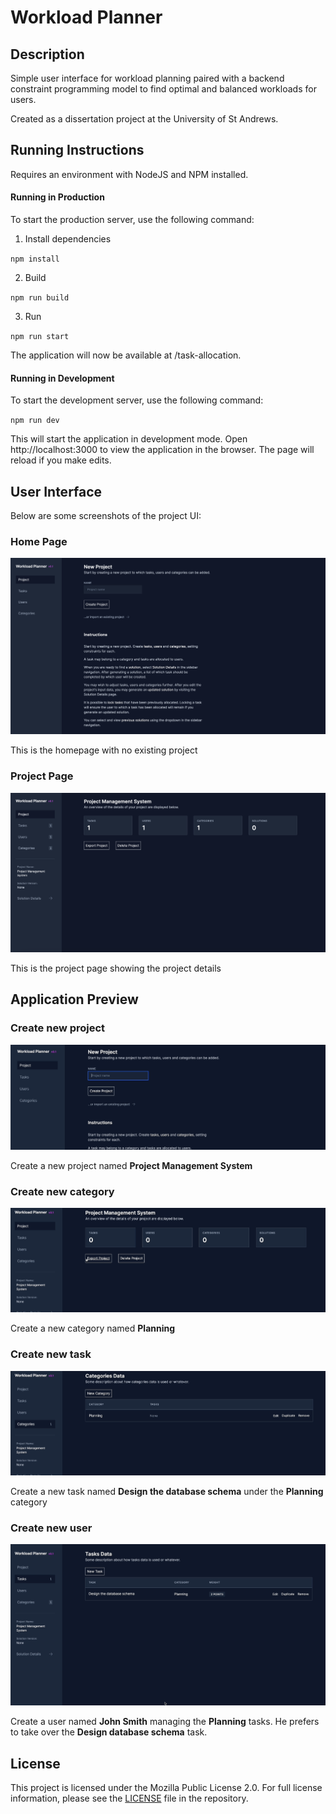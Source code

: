 # Workload Planner

## Description

Simple user interface for workload planning paired with a backend constraint programming model to find optimal and balanced workloads for users.

Created as a dissertation project at the University of St Andrews.

## Running Instructions

Requires an environment with NodeJS and NPM installed.

#### Running in Production
To start the production server, use the following command:

1. Install dependencies

`npm install`

2. Build

`npm run build`

3. Run

`npm run start`

The application will now be available at /task-allocation.

#### Running in Development
To start the development server, use the following command:

`npm run dev`

This will start the application in development mode. Open http://localhost:3000 to view the application in the browser. The page will reload if you make edits.

## User Interface

Below are some screenshots of the project UI:

### Home Page

![Home Page](screenshots/homepage.png)

This is the homepage with no existing project

### Project Page

![Project Page](screenshots/project.png)

This is the project page showing the project details

## Application Preview

### Create new project

![Create Project](screenshots/create-project.gif)

Create a new project named **Project Management System**

### Create new category

![Create Category](screenshots/Create-categories.gif)

Create a new category named **Planning**

### Create new task

![Create Task](screenshots/creat-task.gif)

Create a new task named **Design the database schema** under the **Planning** category

### Create new user

![Create User](screenshots/create-user.gif)

Create a user named **John Smith** managing the **Planning** tasks. He prefers to take over the **Design database schema** task.

## License

This project is licensed under the Mozilla Public License 2.0. For full license information, please see the [LICENSE](./LICENSE) file in the repository.

